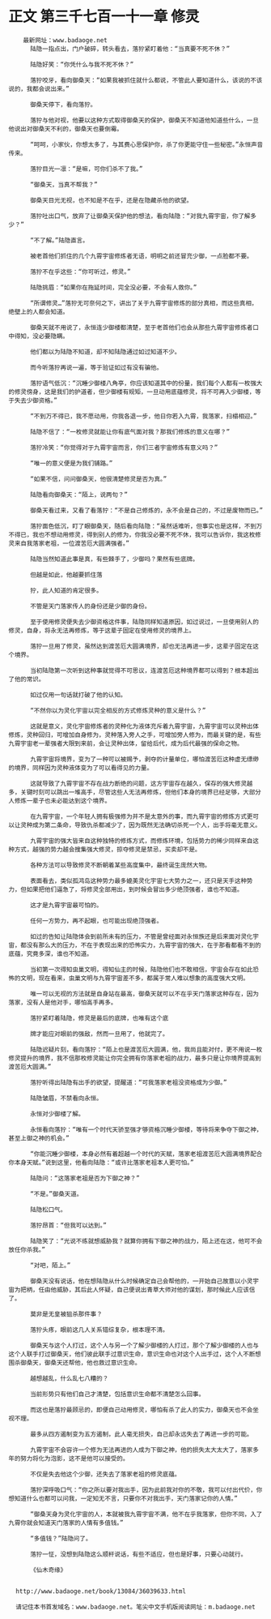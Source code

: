 # 正文 第三千七百一十一章 修灵
        最新网址：www.badaoge.net
          陆隐一指点出，门户破碎，转头看去，落狞紧盯着他：“当真要不死不休？”
      
          陆隐好笑：“你凭什么与我不死不休？”
      
          落狞咬牙，看向御桑天：“如果我被抓住就什么都说，不管此人要知道什么，该说的不该说的，我都会说出来。”
      
          御桑天停下，看向落狞。
      
          落狞与他对视，他要以这种方式取得御桑天的保护，御桑天不知道他知道些什么，一旦他说出对御桑天不利的，御桑天也要倒霉。
      
          “呵呵，小家伙，你想太多了，与其费心思保护你，杀了你更能守住一些秘密。”永恒声音传来。
      
          落狞目光一凛：“是嘛，可你们杀不了我。”
      
          “御桑天，当真不帮我？”
      
          御桑天目光无视，也不知是不在乎，还是在隐藏杀他的欲望。
      
          落狞吐出口气，放弃了让御桑天保护他的想法，看向陆隐：“对我九霄宇宙，你了解多少？”
      
          “不了解。”陆隐直言。
      
          被老首他们抓住的几个九霄宇宙修炼者无语，明明之前还冒充少御，一点脸都不要。
      
          落狞不在乎这些：“你可听过，修灵。”
      
          陆隐挑眉：“如果你在拖延时间，完全没必要，不会有人救你。”
      
          “所谓修灵…”落狞无可奈何之下，讲出了关于九霄宇宙修炼的部分真相，而这些真相，绝壁上的人都会知道。
      
          御桑天就不用说了，永恒连少御楼都清楚，至于老首他们也会从那些九霄宇宙修炼者口中得知，没必要隐瞒。
      
          他们都以为陆隐不知道，却不知陆隐通过如过知道不少。
      
          而今听落狞再说一遍，等于验证如过有没有骗他。
      
          落狞语气低沉：“沉睡少御楼八角亭，你应该知道其中的份量，我们每个人都有一枚强大的修灵傍身，这是我们的护道者，但少御楼有规矩，一旦动用底蕴修灵，将不可再入少御楼，等于失去少御资格。”
      
          “不到万不得已，我不愿动用，你我各退一步，他日你若入九霄，我落家，扫榻相迎。”
      
          陆隐不信了：“一枚修灵就能让你有底气面对我？那我们修炼的意义在哪？”
      
          落狞冷笑：“你觉得对于九霄宇宙而言，你们三者宇宙修炼有意义吗？”
      
          “唯一的意义便是为我们铺路。”
      
          “如果不信，问问御桑天，他很清楚修灵是否为真。”
      
          陆隐看向御桑天：“陌上，说两句？”
      
          御桑天看过来，又看了看落狞：“不是自己修炼的，永不会是自己的，不过是废物而已。”
      
          落狞面色低沉，盯了眼御桑天，随后看向陆隐：“虽然话难听，但事实也是这样，不到万不得已，我也不想动用修灵，得到别人的修为，你我没必要不死不休，我可以告诉你，我这枚修灵来自我落家老祖，一位渡苦厄大圆满强者。”
      
          陆隐当然知道此事是真，有些棘手了，少御吗？果然有些底牌。
      
          但越是如此，他越要抓住落
      
          狞，此人知道的肯定很多。
      
          不管是天门落家传人的身份还是少御的身份。
      
          至于使用修灵便失去少御资格这件事，陆隐同样知道原因，如过说过，一旦使用别人的修灵，自身，将永无法再修炼，等于这辈子固定在使用修灵的境界上。
      
          落狞一旦用了修灵，虽然达到渡苦厄大圆满境界，却也无法再进一步，这辈子固定在这个境界。
      
          当初陆隐第一次听到这种事就觉得不可思议，连渡苦厄这种境界都可以得到？根本超出了他的常识。
      
          如过仅用一句话就打破了他的认知。
      
          “不然你以为灵化宇宙以完全相反的方式修炼灵种的意义是什么？”
      
          这就是意义，灵化宇宙修炼者的灵种化为液体充斥着九霄宇宙，九霄宇宙可以灵种出体修炼，灵种回归，可增加自身修为，灵种落入旁人之手，可增加旁人修为，而最关键的是，有些九霄宇宙老一辈强者大限到来前，会让灵种出体，留给后代，成为后代最强的保命之物。
      
          九霄宇宙将境界，变为了一种可以被赐予，剥夺的计量单位，哪怕渡苦厄这种虚无缥缈的境界，同样因为灵种液体变为了可以看得见的力量。
      
          这就导致了九霄宇宙不存在战力断绝的问题，这方宇宙存在越久，保存的强大修灵越多，关键时刻可以跳出一堆高手，尽管这些人无法再修炼，但他们本身的境界已经足够，大部分人修炼一辈子也未必能达到这个境界。
      
          在九霄宇宙，一个年轻人拥有极强修为并不是太意外的事，而九霄宇宙的修炼方式更可以让灵种成为第二条命，导致仇杀都减少了，因为既然无法确切杀死一个人，出手将毫无意义。
      
          九霄宇宙的强大皆来自这种独特的修炼方式，而修炼环境，包括势力的稀少同样来自这种方式，越强的势力越会搜集强大修灵，掠夺修灵是禁忌，买卖却不是。
      
          各种方法可以导致修灵不断朝着某些高度集中，最终诞生庞然大物。
      
          表面看去，类似孤鸿岛这种势力最多媲美灵化宇宙七大势力之一，还只是天手这种势力，但如果把他们逼急了，将修灵全部用出，到时候会冒出多少绝顶强者，谁也不知道。
      
          这才是九霄宇宙最可怕的。
      
          任何一方势力，再不起眼，也可能出现绝顶强者。
      
          如过的告知让陆隐体会到前所未有的压力，不管是曾经面对永恒族还是后来面对灵化宇宙，都没有那么大的压力，不在于表现出来的恐怖实力，九霄宇宙的强大，在于那看都看不到的底蕴，究竟多深，谁也不知道。
      
          当初第一次得知虫巢文明，得知仙主的时候，陆隐他们也不敢相信，宇宙会存在如此恐怖的文明，现在看来，虫巢文明与九霄宇宙差不多，都属于常人难以想象的高度强大文明。
      
          唯一可以无视的方法就是自身站在最高，御桑天就可以不在乎天门落家这种存在，因为落家，没有人是他对手，哪怕高手再多。
      
          落狞紧盯着陆隐，修灵是最后的底牌，也唯有这个底
      
          牌才能应对眼前的强敌，然而一旦用了，他就完了。
      
          陆隐迟疑片刻，看向落狞：“陌上也是渡苦厄大圆满，他，我尚且能对付，更不用说一枚修灵提升的境界，我不信那枚修灵能让你完全拥有你落家老祖的战力，最多只是让你境界提高到渡苦厄大圆满。”
      
          落狞听得出陆隐有出手的欲望，提醒道：“可我落家老祖没资格成为少御。”
      
          陆隐皱眉，不禁看向永恒。
      
          永恒对少御楼了解。
      
          永恒看向落狞：“唯有一个时代天骄至强才够资格沉睡少御楼，等待将来争夺下御之神，甚至上御之神的机会。”
      
          “你能沉睡少御楼，本身必然有着超越一个时代的天赋，落家老祖渡苦厄大圆满境界配合你本身天赋。”说到这里，他看向陆隐：“或许比落家老祖本人更可怕。”
      
          陆隐问：“这落家老祖是否为下御之神？”
      
          “不是。”御桑天道。
      
          陆隐松口气。
      
          落狞昂首：“但我可以达到。”
      
          陆隐笑了：“光说不练就想威胁我？就算你拥有下御之神的战力，陌上还在这，他可不会放任你杀我。”
      
          “对吧，陌上。”
      
          御桑天没有说话，他在想陆隐从什么时候确定自己会帮他的，一开始自己故意以小灵宇宙为把柄，任由他威胁，其后此人怀疑，自己便说出青草大师对他的谋划，那时候此人应该信了。
      
          莫非是无皇被狙杀那件事？
      
          落狞头疼，眼前这几人关系错综复杂，根本理不清。
      
          御桑天与这个人打过，这个人与另一个了解少御楼的人打过，那个了解少御楼的人也与这个人联手打过御桑天，他们彼此联手过意识生命，意识生命也对这个人出手过，这个人不断想围杀御桑天，御桑天还帮他，他也救过意识生命。
      
          越想越乱，什么乱七八糟的？
      
          当前形势只有他们自己才清楚，包括意识生命都不清楚怎么回事。
      
          而这也是落狞最顾忌的，即便自己动用修灵，哪怕有杀了此人的实力，御桑天也不会坐视不理。
      
          最多从四方遏制变为五方遏制，此人毫无损失，自己却永远失去了再进一步的可能。
      
          九霄宇宙不会容许一个修为无法再进的人成为下御之神，他的损失太大太大了，落家多年的努力将化为泡影，这不是他可以接受的。
      
          不仅是失去他这个少御，还失去了落家老祖的修灵底蕴。
      
          落狞深呼吸口气：“你之所以要对我出手，因为此前我对你的不敬，我可以付出代价，你想知道什么也都可以问我，一定知无不言，只要你不对我出手，天门落家记你的人情。”
      
          “御桑天身为灵化宇宙的人，本就被我九霄宇宙不满，他不在乎我落家，但你不同，入了九霄你就会知道天门落家的人情有多值钱。”
      
          “多值钱？”陆隐问了。
      
          落狞一怔，没想到陆隐这么顺杆说话，有些不适应，但也是好事，只要心动就行。
      
          《仙木奇缘》
      
      
      http://www.badaoge.net/book/13084/36039633.html
      
      请记住本书首发域名：www.badaoge.net。笔尖中文手机版阅读网址：m.badaoge.net